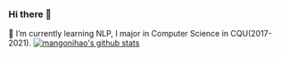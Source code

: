### Hi there 👋

<!--
**mangonihao/mangonihao** is a ✨ _special_ ✨ repository because its `README.md` (this file) appears on your GitHub profile.

Here are some ideas to get you started:

- 🔭 I’m currently working on ...
- 🌱 I’m currently learning ...
- 👯 I’m looking to collaborate on ...
- 🤔 I’m looking for help with ...
- 💬 Ask me about ...
- 📫 How to reach me: ...
- 😄 Pronouns: ...
- ⚡ Fun fact: ...
-->
🌱 I’m currently learning NLP, I major in Computer Science in CQU(2017-2021).
[![mangonihao's github stats](https://github-readme-stats.vercel.app/api?username=mangonihao?theme=dracula)](https://github.com/mangonihao/github-readme-stats)
